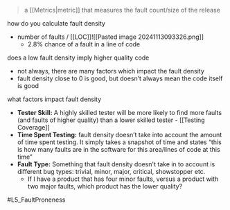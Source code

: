 > a [[Metrics|metric]] that measures the fault count/size of the release

how do you calculate fault density
- number of faults / [[LOC]]![[Pasted image 20241113093326.png]]
	- 2.8% chance of a fault in a line of code 

does a low fault density imply higher quality code
- not always, there are many factors which impact the fault density
- fault density close to 0 is good, but doesn’t always mean the code itself is good

what factors impact fault density
- **Tester Skill:** A highly skilled tester will be more likely to find more faults (and faults of higher quality) than a lower skilled tester - [[Testing Coverage]]
- **Time Spent Testing:** fault density doesn’t take into account the amount of time spent testing. It simply takes a snapshot of time and states “this is how many faults are in the software for this area/lines of code at this time”
- **Fault Type:** Something that fault density doesn't take in to account is different bug types: trivial, minor, major, critical, showstopper etc.
    - If I have a product that has four minor faults, versus a product with two major faults, which product has the lower quality?



#L5_FaultProneness 